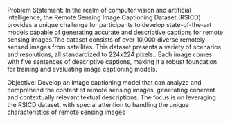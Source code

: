  Problem Statement:
 In the realm of computer vision and artificial intelligence, the Remote Sensing Image Captioning Dataset (RSICD) provides a unique challenge for participants to develop state-of-the-art models capable of generating accurate and descriptive captions for remote sensing images.The dataset consists of over 10,000 diverse remotely sensed images from satellites. This dataset presents a variety of scenarios and resolutions, all standardized to 224x224 pixels.. Each image comes with five sentences of descriptive captions, making it a robust foundation for training and evaluating image captioning models.
 
 
 Objective:
 Develop an image captioning model that can analyze and comprehend the content of remote sensing images, generating coherent and contextually relevant textual descriptions. The focus is on leveraging the RSICD dataset, with special attention to handling the unique characteristics of remote sensing images
